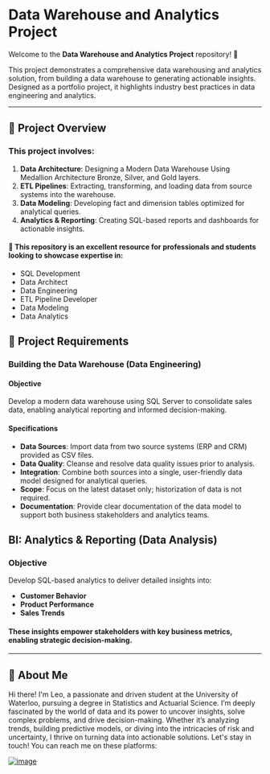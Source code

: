 # Data Warehouse and Analytics Project

Welcome to the **Data Warehouse and Analytics Project** repository! 🚀 

This project demonstrates a comprehensive data warehousing and analytics solution, from building a data warehouse to generating actionable insights. Designed as a portfolio project, it highlights industry best 
practices in data engineering and analytics.

---

## 📖 Project Overview
### This project involves:

1. **Data Architecture**: Designing a Modern Data Warehouse Using Medallion Architecture Bronze, Silver, and Gold layers.
2. **ETL Pipelines**: Extracting, transforming, and loading data from source systems into the warehouse.
3. **Data Modeling**: Developing fact and dimension tables optimized for analytical queries.
4. **Analytics & Reporting**: Creating SQL-based reports and dashboards for actionable insights.

#### 🎯 This repository is an excellent resource for professionals and students looking to showcase expertise in:

- SQL Development
- Data Architect
- Data Engineering
- ETL Pipeline Developer
- Data Modeling
- Data Analytics


## 🚀 Project Requirements
### Building the Data Warehouse (Data Engineering)
#### Objective
Develop a modern data warehouse using SQL Server to consolidate sales data, enabling analytical reporting and informed decision-making.

#### Specifications
- **Data Sources**: Import data from two source systems (ERP and CRM) provided as CSV files.
- **Data Quality**: Cleanse and resolve data quality issues prior to analysis.
- **Integration**: Combine both sources into a single, user-friendly data model designed for analytical queries.
- **Scope**: Focus on the latest dataset only; historization of data is not required.
- **Documentation**: Provide clear documentation of the data model to support both business stakeholders and analytics teams.

## BI: Analytics & Reporting (Data Analysis)
### Objective
Develop SQL-based analytics to deliver detailed insights into:

- **Customer Behavior**
- **Product Performance**
- **Sales Trends**
#### These insights empower stakeholders with key business metrics, enabling strategic decision-making.

---

## 🌟 About Me
Hi there! I'm Leo, a passionate and driven student at the University of Waterloo, pursuing a degree in Statistics and Actuarial Science. I’m deeply fascinated by the world of data and its power to uncover insights, solve complex problems, and drive decision-making. Whether it’s analyzing trends, building predictive models, or diving into the intricacies of risk and uncertainty, I thrive on turning data into actionable solutions.
Let's stay in touch! You can reach me on these platforms:

[![image](https://github.com/user-attachments/assets/cf05774a-7c20-424e-a4f9-9de651a9c99b)
](https://linkedin.com/in/leo-liao-40628b308) 
